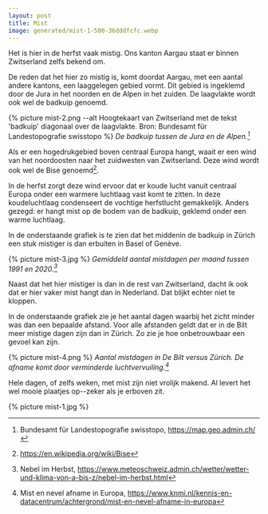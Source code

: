 ```yaml
---
layout: post
title: Mist
image: generated/mist-1-500-36dddfcfc.webp
---
```


Het is hier in de herfst vaak mistig. Ons kanton Aargau staat er binnen Zwitserland zelfs bekend om.

De reden dat het hier zo mistig is, komt doordat Aargau, met een aantal andere kantons, een laaggelegen gebied vormt. Dit gebied is ingeklemd door de Jura in het noorden en de Alpen in het zuiden. De laagvlakte wordt ook wel de badkuip genoemd.

{% picture mist-2.png --alt Hoogtekaart van Zwitserland met de tekst 'badkuip' diagonaal over de laagvlakte. Bron: Bundesamt für Landestopografie swisstopo %}
_De badkuip tussen de Jura en de Alpen.[^3]_

Als er een hogedrukgebied boven centraal Europa hangt, waait er een wind van het noordoosten naar het zuidwesten van Zwitserland. Deze wind wordt ook wel de Bise genoemd[^1].

In de herfst zorgt deze wind ervoor dat er koude lucht vanuit centraal Europa onder een warmere luchtlaag vast komt te zitten. In deze koudeluchtlaag condenseert de vochtige herfstlucht gemakkelijk. Anders gezegd: er hangt mist op de bodem van de badkuip, geklemd onder een warme luchtlaag.

In de onderstaande grafiek is te zien dat het middenin de badkuip in Zürich een stuk mistiger is dan erbuiten in Basel of Genève.

{% picture mist-3.jpg %}
_Gemiddeld aantal mistdagen per maand tussen 1991 en 2020.[^2]_

Naast dat het hier mistiger is dan in de rest van Zwitserland, dacht ik ook dat er hier vaker mist hangt dan in Nederland. Dat blijkt echter niet te kloppen.

In de onderstaande grafiek zie je het aantal dagen waarbij het zicht minder was dan een bepaalde afstand. Voor alle afstanden geldt dat er in de Bilt meer mistige dagen zijn dan in Zürich. Zo zie je hoe onbetrouwbaar een gevoel kan zijn.

{% picture mist-4.png %}
_Aantal mistdagen in De Bilt versus Zürich. De afname komt door verminderde luchtvervuiling.[^4]_

Hele dagen, of zelfs weken, met mist zijn niet vrolijk makend. Al levert het wel mooie plaatjes op--zeker als je erboven zit.

{% picture mist-1.jpg %}

[^1]: <https://en.wikipedia.org/wiki/Bise>
[^2]: Nebel im Herbst, <https://www.meteoschweiz.admin.ch/wetter/wetter-und-klima-von-a-bis-z/nebel-im-herbst.html>
[^3]: Bundesamt für Landestopografie swisstopo, <https://map.geo.admin.ch/>
[^4]: Mist en nevel afname in Europa, <https://www.knmi.nl/kennis-en-datacentrum/achtergrond/mist-en-nevel-afname-in-europa>

